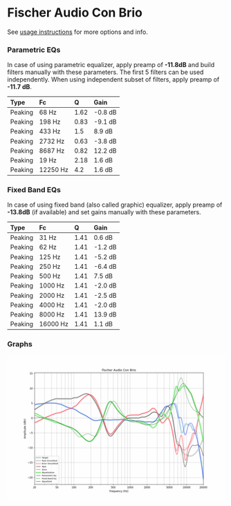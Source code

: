 # Fischer Audio Con Brio
See [usage instructions](https://github.com/jaakkopasanen/AutoEq#usage) for more options and info.

### Parametric EQs
In case of using parametric equalizer, apply preamp of **-11.8dB** and build filters manually
with these parameters. The first 5 filters can be used independently.
When using independent subset of filters, apply preamp of **-11.7 dB**.

| Type    | Fc       |    Q | Gain    |
|:--------|:---------|:-----|:--------|
| Peaking | 68 Hz    | 1.62 | -0.8 dB |
| Peaking | 198 Hz   | 0.83 | -9.1 dB |
| Peaking | 433 Hz   | 1.5  | 8.9 dB  |
| Peaking | 2732 Hz  | 0.63 | -3.8 dB |
| Peaking | 8687 Hz  | 0.82 | 12.2 dB |
| Peaking | 19 Hz    | 2.18 | 1.6 dB  |
| Peaking | 12250 Hz | 4.2  | 1.6 dB  |

### Fixed Band EQs
In case of using fixed band (also called graphic) equalizer, apply preamp of **-13.8dB**
(if available) and set gains manually with these parameters.

| Type    | Fc       |    Q | Gain    |
|:--------|:---------|:-----|:--------|
| Peaking | 31 Hz    | 1.41 | 0.6 dB  |
| Peaking | 62 Hz    | 1.41 | -1.2 dB |
| Peaking | 125 Hz   | 1.41 | -5.2 dB |
| Peaking | 250 Hz   | 1.41 | -6.4 dB |
| Peaking | 500 Hz   | 1.41 | 7.5 dB  |
| Peaking | 1000 Hz  | 1.41 | -2.0 dB |
| Peaking | 2000 Hz  | 1.41 | -2.5 dB |
| Peaking | 4000 Hz  | 1.41 | -2.0 dB |
| Peaking | 8000 Hz  | 1.41 | 13.9 dB |
| Peaking | 16000 Hz | 1.41 | 1.1 dB  |

### Graphs
![](./Fischer%20Audio%20Con%20Brio.png)